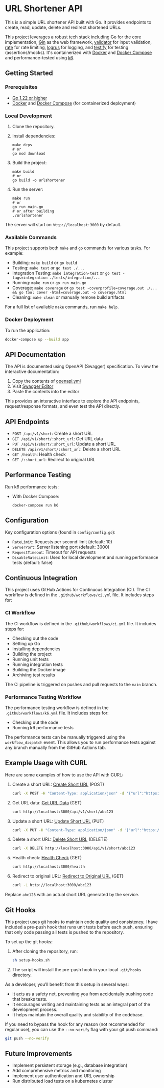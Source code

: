 # URL Shortener API

This is a simple URL shortener API built with Go. It provides endpoints to create, read, update, delete and redirect shortened URLs.

This project leverages a robust tech stack including [Go](https://github.com/golang/go) for the core implementation, [Gin](https://github.com/gin-gonic/gin) as the web framework, [validator](https://github.com/go-playground/validator) for input validation, [rate](https://pkg.go.dev/golang.org/x/time/rate) for rate limiting, [logrus](https://github.com/sirupsen/logrus) for logging, and [testify](https://github.com/stretchr/testify) for testing (assertions/mocks). It's containerized with [Docker](https://www.docker.com/) and [Docker Compose](https://docs.docker.com/compose/) and performance-tested using [k6](https://k6.io/).

## Getting Started

### Prerequisites

- [Go 1.22 or higher](https://golang.org/doc/install)
- [Docker](https://docs.docker.com/get-docker/) and [Docker Compose](https://docs.docker.com/compose/install/) (for containerized deployment)

### Local Development

1. Clone the repository.

2. Install dependencies:
   ```
   make deps
   # or
   go mod download
   ```

3. Build the project:
   ```
   make build
   # or
   go build -o urlshortener
   ```

4. Run the server:
   ```
   make run
   # or
   go run main.go
   # or after building
   ./urlshortener
   ```

The server will start on `http://localhost:3000` by default.

### Available Commands

This project supports both `make` and `go` commands for various tasks. For example:

- Building: `make build` or `go build`
- Testing: `make test` or `go test ./...`
- Integration Testing: `make integration-test` or `go test -tags=integration ./tests/integration/...`
- Running: `make run` or `go run main.go`
- Coverage: `make coverage` or `go test -coverprofile=coverage.out ./... && go tool cover -html=coverage.out -o coverage.html`
- Cleaning: `make clean` or manually remove build artifacts

For a full list of available `make` commands, run `make help`.

### Docker Deployment

   To run the application:
   ```sh
   docker-compose up --build app
   ```

## API Documentation

The API is documented using OpenAPI (Swagger) specification. To view the interactive documentation:

1. Copy the contents of [openapi.yml](openapi.yaml)
2. Visit [Swagger Editor](https://editor.swagger.io/)
3. Paste the contents into the editor

This provides an interactive interface to explore the API endpoints, request/response formats, and even test the API directly.

## API Endpoints

- `POST /api/v1/short`: Create a short URL
- `GET /api/v1/short/:short_url`: Get URL data
- `PUT /api/v1/short/:short_url`: Update a short URL
- `DELETE /api/v1/short/:short_url`: Delete a short URL
- `GET /health`: Health check
- `GET /:short_url`: Redirect to original URL

## Performance Testing

Run k6 performance tests:

- With Docker Compose:
  ```
  docker-compose run k6
  ```
  
## Configuration

Key configuration options (found in `config/config.go`):

- `RateLimit`: Requests per second limit (default: 10)
- `ServerPort`: Server listening port (default: 3000)
- `RequestTimeout`: Timeout for API requests
- `DisableRateLimit`: Used for local development and running performance tests (default: false)

## Continuous Integration

This project uses GitHub Actions for Continuous Integration (CI). The CI workflow is defined in the `.github/workflows/ci.yml` file. It includes steps for:

### CI Workflow
The CI workflow is defined in the `.github/workflows/ci.yml` file. It includes steps for:
- Checking out the code
- Setting up Go
- Installing dependencies
- Building the project
- Running unit tests
- Running integration tests
- Building the Docker image
- Archiving test results

The CI pipeline is triggered on pushes and pull requests to the `main` branch.

### Performance Testing Workflow
The performance testing workflow is defined in the `.github/workflows/k6.yml` file. It includes steps for:
- Checking out the code
- Running k6 performance tests

The performance tests can be manually triggered using the `workflow_dispatch` event. This allows you to run performance tests against any branch manually from the GitHub Actions tab.

## Example Usage with CURL

Here are some examples of how to use the API with CURL:

1. Create a short URL:
   [Create Short URL](http://localhost:3000/api/v1/short) (POST)
   ```sh
   curl -X POST -H "Content-Type: application/json" -d '{"url":"https://www.example.com/very/long/url"}' http://localhost:3000/api/v1/short
   ```

2. Get URL data:
   [Get URL Data](http://localhost:3000/api/v1/short/abc123) (GET)
   ```sh
   curl http://localhost:3000/api/v1/short/abc123
   ```

3. Update a short URL:
   [Update Short URL](http://localhost:3000/api/v1/short/abc123) (PUT)
   ```sh
   curl -X PUT -H "Content-Type: application/json" -d '{"url":"https://www.example.com/updated/url"}' http://localhost:3000/api/v1/short/abc123
   ```

4. Delete a short URL:
   [Delete Short URL](http://localhost:3000/api/v1/short/abc123) (DELETE)
   ```sh
   curl -X DELETE http://localhost:3000/api/v1/short/abc123
   ```

5. Health check:
   [Health Check](http://localhost:3000/health) (GET)
   ```sh
   curl http://localhost:3000/health
   ```

6. Redirect to original URL:
   [Redirect to Original URL](http://localhost:3000/abc123) (GET)
   ```sh
   curl -L http://localhost:3000/abc123
   ```

Replace `abc123` with an actual short URL generated by the service.
## Git Hooks

This project uses git hooks to maintain code quality and consistency. I have included a pre-push hook that runs unit tests before each push, ensuring that only code passing all tests is pushed to the repository.

To set up the git hooks:

1. After cloning the repository, run:
   ```sh
   sh setup-hooks.sh
   ```

2. The script will install the pre-push hook in your local `.git/hooks` directory.

As a developer, you'll benefit from this setup in several ways:
- It acts as a safety net, preventing you from accidentally pushing code that breaks tests.
- It encourages writing and maintaining tests as an integral part of the development process.
- It helps maintain the overall quality and stability of the codebase.

If you need to bypass the hook for any reason (not recommended for regular use), you can use the `--no-verify` flag with your git push command:

```sh
git push --no-verify
```

## Future Improvements

- Implement persistent storage (e.g., database integration)
- Add comprehensive metrics and monitoring
- Implement user authentication and URL ownership
- Run distributed load tests on a kubernetes cluster
